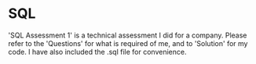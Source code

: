 # SQL
'SQL Assessment 1' is a technical assessment I did for a company.
Please refer to the 'Questions' for what is required of me, and to 'Solution' for my code.
I have also included the .sql file for convenience.
